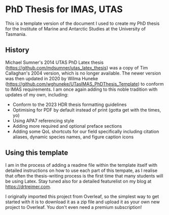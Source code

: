 # PhD Thesis for IMAS, UTAS

This is a template version of the document I used to create my PhD thesis for the Institute of Marine and Antarctic Studies at the University of Tasmania. 

## History

Michael Sumner's 2014 UTAS PhD Latex thesis (https://github.com/mdsumner/utas_latex_thesis) was a copy of Tim Callaghan's 2004 version, which is no longer available. The newer version was then updated in 2020 by Wilma Huneke (https://github.com/wghuneke/UTasIMAS_PhDThesis_Template) to conform to IMAS requirements. I am once again adding to this noble tradition with updates of my own, including:
 - Conform to the 2023 HDR thesis formatting guidelines
 - Optimising for PDF by default instead of print (gotta get with the times, yo)
 - Using APA7 referencing style
 - Adding more required and optional preface sections
 - Adding some QoL shortcuts for our field specifically including citation aliases, dynamic species names, and figure caption icons

## Using this template

I am in the process of adding a readme file within the template itself with detailed instructions on how to use each part of this tempate, as I realise that often the thesis-writing process is the first time that many students will be using Latex. Stay tuned also for a detailed featurelist on my blog at https://drtreimer.com.

I originally imported this project from Overleaf, so the simplest way to get started with it is to download it as a zip file and upload it as your own new project to Overleaf. You don't even need a premium subscription! 
